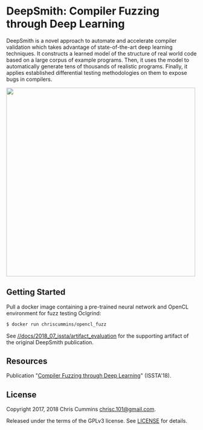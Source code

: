 # DeepSmith: Compiler Fuzzing through Deep Learning

DeepSmith is a novel approach to automate and accelerate compiler validation
which takes advantage of state-of-the-art deep learning techniques. It
constructs a learned model of the structure of real world code based on a large
corpus of example programs. Then, it uses the model to automatically generate
tens of thousands of realistic programs. Finally, it applies established
differential testing methodologies on them to expose bugs in compilers.

<img src="https://github.com/ChrisCummins/phd/blob/master/docs/2018_07_issta/img/deepsmith.png" height="500">

## Getting Started

Pull a docker image containing a pre-trained neural network and OpenCL 
environment for fuzz testing Oclgrind:

```sh
$ docker run chriscummins/opencl_fuzz
```

See 
[//docs/2018_07_issta/artifact_evaluation](https://github.com/ChrisCummins/phd/tree/master/docs/2018_07_issta/artifact_evaluation)
for the supporting artifact of the original DeepSmith publication.

## Resources

Publication 
"[Compiler Fuzzing through Deep Learning](https://chriscummins.cc/pub/2018-issta.pdf)" 
(ISSTA'18).

## License

Copyright 2017, 2018 Chris Cummins <chrisc.101@gmail.com>.

Released under the terms of the GPLv3 license. See [LICENSE](/LICENSE) for
details.
